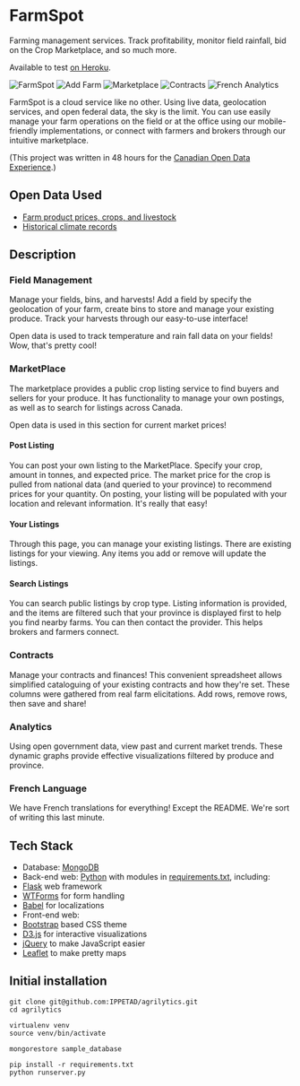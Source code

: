 FarmSpot
========

Farming management services. Track profitability, monitor field rainfall, bid on the Crop Marketplace, and so much more.

Available to test [on Heroku](http://farmspot.herokuapp.com).

![FarmSpot](https://raw.github.com/IPPETAD/agrilytics/master/farm/static/field.jpg)
![Add Farm](http://i.imgur.com/QTvmqYx.png)
![Marketplace](http://i.imgur.com/e5ENZdu.png)
![Contracts](http://i.imgur.com/ZWIL3W3.png)
![French Analytics](http://i.imgur.com/4foidbH.png)

FarmSpot is a cloud service like no other. Using live data, geolocation services, and open federal data, the sky is the limit. You can use easily manage your farm operations on the field or at the office using our mobile-friendly implementations, or connect with farmers and brokers through our intuitive marketplace.

(This project was written in 48 hours for the [Canadian Open Data Experience](http://canadianopendataexperience.com).)

## Open Data Used

* [Farm product prices, crops, and livestock](http://data.gc.ca/data/en/dataset/666e5421-6909-4ce7-8777-a828b1ba3f95)
* [Historical climate records](http://climate.weather.gc.ca)

## Description

### Field Management

Manage your fields, bins, and harvests! Add a field by specify the geolocation of your farm, create bins to store and manage your existing produce. Track your harvests through our easy-to-use interface!

Open data is used to track temperature and rain fall data on your fields! Wow, that's pretty cool!

### MarketPlace

The marketplace provides a public crop listing service to find buyers and sellers for your produce. It has functionality to manage your own postings, as well as to search for listings across Canada.

Open data is used in this section for current market prices!

#### Post Listing

You can post your own listing to the MarketPlace. Specify your crop, amount in tonnes, and expected price. 
The market price for the crop is pulled from national data (and queried to your province) to recommend prices for your quantity. On posting, your listing will be populated with your location and relevant information. It's really that easy!

#### Your Listings

Through this page, you can manage your existing listings. There are existing listings for your viewing. Any items you add or remove will update the listings.

#### Search Listings

You can search public listings by crop type. Listing information is provided, and the items are filtered such that your province is displayed first to help you find nearby farms. You can then contact the provider. This helps brokers and farmers connect.


### Contracts

Manage your contracts and finances! This convenient spreadsheet allows simplified cataloguing of your existing contracts and how they're set. These columns were gathered from real farm elicitations. Add rows, remove rows, then save and share!

### Analytics

Using open government data, view past and current market trends. These dynamic graphs provide effective visualizations filtered by produce and province.


### French Language

We have French translations for everything!
Except the README. We're sort of writing this last minute.


## Tech Stack

* Database: [MongoDB](http://www.mongodb.org)
* Back-end web: [Python](https://www.python.org) with modules in [requirements.txt](requirements.txt), including:
 * [Flask](http://flask.pocoo.org) web framework
 * [WTForms](http://wtforms.readthedocs.org) for form handling
 * [Babel](http://babel.pocoo.org) for localizations
* Front-end web: 
 * [Bootstrap](http://getbootstrap.com) based CSS theme
 * [D3.js](http://d3js.org) for interactive visualizations
 * [jQuery](http://jquery.com) to make JavaScript easier
 * [Leaflet](http://leafletjs.com) to make pretty maps

## Initial installation

	git clone git@github.com:IPPETAD/agrilytics.git
	cd agrilytics

	virtualenv venv
	source venv/bin/activate
	
	mongorestore sample_database

	pip install -r requirements.txt
	python runserver.py



